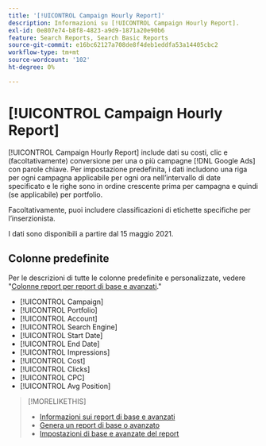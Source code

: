 ```yaml
---
title: '[!UICONTROL Campaign Hourly Report]'
description: Informazioni su [!UICONTROL Campaign Hourly Report].
exl-id: 0e807e74-b8f8-4823-a9d9-1871a20e90b6
feature: Search Reports, Search Basic Reports
source-git-commit: e16bc62127a708de8f4deb1eddfa53a14405cbc2
workflow-type: tm+mt
source-wordcount: '102'
ht-degree: 0%

---
```


# [!UICONTROL Campaign Hourly Report]

[!UICONTROL Campaign Hourly Report] include dati su costi, clic e (facoltativamente) conversione per una o più campagne [!DNL Google Ads] con parole chiave. Per impostazione predefinita, i dati includono una riga per ogni campagna applicabile per ogni ora nell’intervallo di date specificato e le righe sono in ordine crescente prima per campagna e quindi (se applicabile) per portfolio.

Facoltativamente, puoi includere classificazioni di etichette specifiche per l’inserzionista.

I dati sono disponibili a partire dal 15 maggio 2021. <!-- [Later: You can view data for the previous NN days.] -->

## Colonne predefinite

Per le descrizioni di tutte le colonne predefinite e personalizzate, vedere &quot;[Colonne report per report di base e avanzati](basic-advanced-report-columns.md).&quot;

* [!UICONTROL Campaign]
* [!UICONTROL Portfolio]
* [!UICONTROL Account]
* [!UICONTROL Search Engine]
* [!UICONTROL Start Date]
* [!UICONTROL End Date]
* [!UICONTROL Impressions]
* [!UICONTROL Cost]
* [!UICONTROL Clicks]
* [!UICONTROL CPC]
* [!UICONTROL Avg Position]

>[!MORELIKETHIS]
>
>* [Informazioni sui report di base e avanzati](basic-advanced-report-about.md)
>* [Genera un report di base o avanzato](basic-advanced-report-generate.md)
>* [Impostazioni di base e avanzate del report](basic-advanced-report-settings.md)
